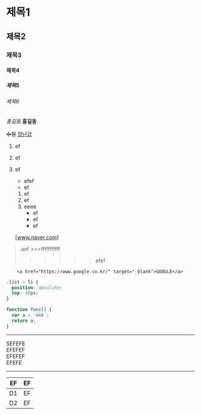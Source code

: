 # 제목1
## 제목2
### 제목3
#### 제목4
##### 제목5
###### 제목6

*홍길동*
**홍길동**

~~수정~~
<u> 장난감 </u>

1. ef
2. ef
3. ef
    - efef
    - ef
    1. ef
    1. ef
    1. eeee
        - ef
        - ef
        * ef

    [www.naver.com]

>aef
    >>>fffffffffff
>>>>>>efef

```
    <a href="https://www.google.co.kr/" target="_blank">GOOGLE</a>
```
```css
.list > li {
  position: absolute;
  top: 40px;
}
```

```javascript
function func() {
  var a = 'AAA';
  return a;
}
```
---
SEFEFE  
EFEFEF  
EFEFEF  
EFEFE 
***
|EF|EF|
|---|:---:|
|D1|EF|
|D2|EF|